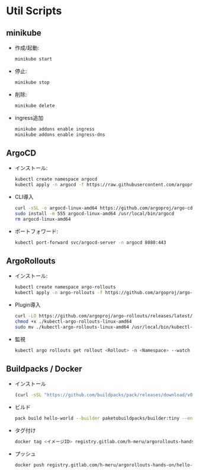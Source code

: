 # Util Scripts

## minikube
* 作成/起動:
  ```sh
  minikube start
  ```
* 停止:
  ```sh
  minikube stop
  ```
* 削除:
  ```sh
  minikube delete
  ```
* ingress追加
  ```sh
  minikube addons enable ingress
  minikube addons enable ingress-dns
  ```

## ArgoCD
* インストール:
  ```sh
  kubectl create namespace argocd
  kubectl apply -n argocd -f https://raw.githubusercontent.com/argoproj/argo-cd/stable/manifests/install.yaml
  ```
* CLI導入
  ```sh
  curl -sSL -o argocd-linux-amd64 https://github.com/argoproj/argo-cd/releases/latest/download/argocd-linux-amd64
  sudo install -m 555 argocd-linux-amd64 /usr/local/bin/argocd
  rm argocd-linux-amd64
  ```
* ポートフォワード:
  ```sh
  kubectl port-forward svc/argocd-server -n argocd 8080:443
  ```

## ArgoRollouts
* インストール:
  ```sh
  kubectl create namespace argo-rollouts
  kubectl apply -n argo-rollouts -f https://github.com/argoproj/argo-rollouts/releases/latest/download/install.yaml
  ```
* Plugin導入
  ```sh
  curl -LO https://github.com/argoproj/argo-rollouts/releases/latest/download/kubectl-argo-rollouts-linux-amd64
  chmod +x ./kubectl-argo-rollouts-linux-amd64
  sudo mv ./kubectl-argo-rollouts-linux-amd64 /usr/local/bin/kubectl-argo-rollouts
  ```
* 監視
  ```sh
  kubectl argo rollouts get rollout <Rollout> -n <Namespace> --watch
  ```

## Buildpacks / Docker
* インストール
  ```sh
  (curl -sSL "https://github.com/buildpacks/pack/releases/download/v0.28.0/pack-v0.28.0-linux.tgz" | sudo tar -C /usr/local/bin/ --no-same-owner -xzv pack)
  ```
* ビルド
  ```sh
  pack build hello-world --builder paketobuildpacks/builder:tiny --env BP_GO_TARGETS="./apps/hello-world" --env BP_GO_BUILD_LDFLAGS="-X main.version=<タグ名>"
  ```
* タグ付け
  ```sh
  docker tag <イメージID> registry.gitlab.com/h-meru/argorollouts-hands-on/hello-world:<タグ名>
  ```
* プッシュ
  ```sh
  docker push registry.gitlab.com/h-meru/argorollouts-hands-on/hello-world:<タグ名>
  ```

